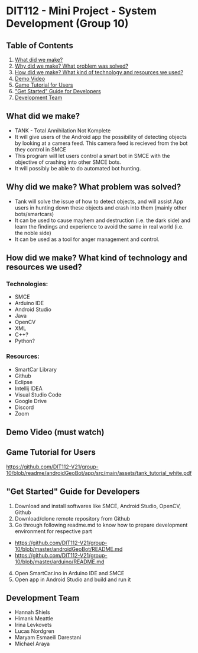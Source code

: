 # DIT112 - Mini Project - System Development (Group 10)

## Table of Contents
1. [What did we make?](https://github.com/DIT112-V21/group-10/blob/readme/README.md#what-did-we-make)
2. [Why did we make? What problem was solved?](https://github.com/DIT112-V21/group-10/blob/readme/README.mdwhy-did-we-make?-what-problem-was-solved?)
3. [How did we make? What kind of technology and resources we used?](https://github.com/DIT112-V21/group-10/blob/readme/README.mdhow-did-we-make?-what-kind-of-technology-and-resources-we-used?)
4. [Demo Video](https://github.com/DIT112-V21/group-10/blob/readme/README.mddemo-video-(must-watch))
5. [Game Tutorial for Users](https://github.com/DIT112-V21/group-10/blob/readme/README.mdgame-tutorial-for-users)
6. ["Get Started" Guide for Developers](https://github.com/DIT112-V21/group-10/blob/readme/README.md"get-started"-guide-for-developers)
7. [Development Team](https://github.com/DIT112-V21/group-10/blob/readme/README.mddevelopment-team)

## What did we make?
- TANK - Total Annihilation Not Komplete
- It will give users of the Android app the possibility of detecting objects by looking at a camera feed. This camera feed is recieved from the bot they control in SMCE
- This program will let users control a smart bot in SMCE with the objective of crashing into other SMCE bots.
- It will possibly be able to do automated bot hunting.  

## Why did we make? What problem was solved?
- Tank will solve the issue of how to detect objects, and will assist App users in hunting down these objects and crash into them (mainly other bots/smartcars)
- It can be used to cause mayhem and destruction (i.e. the dark side) and learn the findings and experience to avoid the same in real world (i.e. the noble side)
- It can be used as a tool for anger management and control.

## How did we make? What kind of technology and resources we used?
### Technologies:
- SMCE
- Arduino IDE
- Android Studio
- Java
- OpenCV
- XML
- C++?
- Python?
### Resources:
- SmartCar Library
- Github
- Eclipse
- Intellij IDEA
- Visual Studio Code
- Google Drive
- Discord
- Zoom

## Demo Video (must watch)

## Game Tutorial for Users
https://github.com/DIT112-V21/group-10/blob/readme/androidGeoBot/app/src/main/assets/tank_tutorial_white.pdf

## "Get Started" Guide for Developers
1. Download and install softwares like SMCE, Android Studio, OpenCV, Github
2. Download/clone remote repository from Github
3. Go through following readme.md to know how to prepare development environment for respective part
- https://github.com/DIT112-V21/group-10/blob/master/androidGeoBot/README.md
- https://github.com/DIT112-V21/group-10/blob/master/arduino/README.md
4. Open SmartCar.ino in Arduino IDE and SMCE
5. Open app in Android Studio and build and run it

## Development Team
- Hannah Shiels
- Himank Meattle
- Irina Levkovets
- Lucas Nordgren
- Maryam Esmaeili Darestani
- Michael Araya
